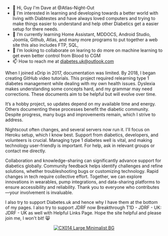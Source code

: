 - 👋 Hi, Guy I'm Dave at  @Atlas-Night-Out
- 👀 I’m interested in learning and developing towards a better world with living with Diabtestes and have always loved computers
and trying to make things easier to understand and help other Diabetics get a easier setup for there needs.
- 🌱 I’m currently learning Home Assistant, MDDOCS, Android Studio, Joomla, Github, Atlas, and many more programs to put together a web site this also includes FTP, SQL, 
- 💞️ I’m looking to collaborate on learing to do more on machine learning to get even better control from Blood to CGM 
- 📫 How to reach me at diabetes.uk@outlook.com

When I joined xDrip in 2017, documentation was limited. By 2018, I began creating GitHub video tutorials. This project required relearning type 1 diabetes management while dealing with my own health issues. Dyslexia makes understanding some concepts hard, and my grammar may need corrections. These documents aim to be helpful but will evolve over time.<br>

 It’s a hobby project, so updates depend on my available time and energy. Others documenting these processes benefit the diabetic community. Despite progress, many bugs and improvements remain, which I strive to address.<br>

Nightscout often changes, and several servers now run it. I'll focus on Heroku setup, which I know best. Support from diabetics, developers, and volunteers is crucial. Managing type 1 diabetes well is vital, and making technology user-friendly is important. For help, ask in relevant groups or contact me directly.<br>

Collaboration and knowledge-sharing can significantly advance support for diabetics globally. Community feedback helps identify challenges and refine solutions, whether troubleshooting bugs or customizing technology. Rapid changes in tech require collective effort. Together, we can explore innovations in wearables, pump integrations, and data-sharing platforms to ensure accessibility and reliability. Thank you to everyone who contributes—your involvement is invaluable.

I also try to support Diabetes.uk and hence why I have them at the bottom of my pages. I also try to support JDRF now Breakthrough T1D - JDRF - UK: JDRF - UK as well with Helpful Links Page.
Hope the site helpful and please join me, I won't bit! :smile_cat:




<center>
<a href="https://www.youtube.com/watch?v=AqQQblde6eU" target="_blank">
  <img width="auto" height="auto" border="0" align="center"  src="https://github.com/user-attachments/assets/9be9bd3b-26a3-4a4a-b66d-e729c97fa8d5" title="CX014 Large Minimalist BG"/></a></center>

<!---
Atlas-Night-Out/Atlas-Night-Out is a ✨ special ✨ repository because its `README.md` (this file) appears on your GitHub profile.
You can click the Preview link to take a look at your changes.
--->
